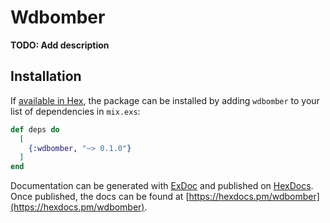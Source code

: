 # Wdbomber

**TODO: Add description**

## Installation

If [available in Hex](https://hex.pm/docs/publish), the package can be installed
by adding `wdbomber` to your list of dependencies in `mix.exs`:

```elixir
def deps do
  [
    {:wdbomber, "~> 0.1.0"}
  ]
end
```

Documentation can be generated with [ExDoc](https://github.com/elixir-lang/ex_doc)
and published on [HexDocs](https://hexdocs.pm). Once published, the docs can
be found at [https://hexdocs.pm/wdbomber](https://hexdocs.pm/wdbomber).

